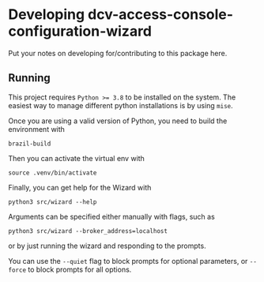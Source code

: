 # Developing dcv-access-console-configuration-wizard

Put your notes on developing for/contributing to this package here.

## Running
This project requires `Python >= 3.8` to be installed on the system. The easiest way to manage different python
installations is by using `mise`.

Once you are using a valid version of Python, you need to build the environment with
```
brazil-build
```
Then you can activate the virtual env with
```
source .venv/bin/activate
```
Finally, you can get help for the Wizard with
```
python3 src/wizard --help
```

Arguments can be specified either manually with flags, such as
```
python3 src/wizard --broker_address=localhost
```
or by just running the wizard and responding to the prompts.

You can use the `--quiet` flag to block prompts for optional parameters, or `--force` to block prompts for all options. 